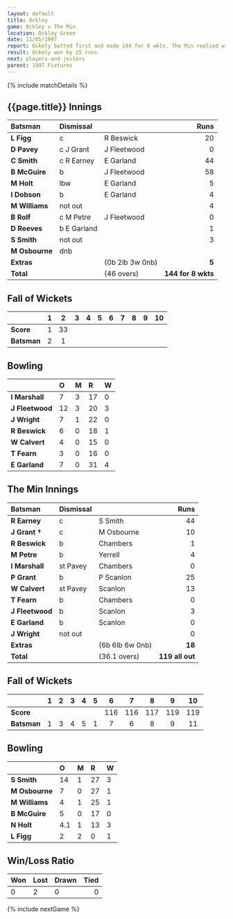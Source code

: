 ```yaml
---
layout: default
title: Ockley
game: Ockley v The Min
location: Ockley Green
date: 11/05/1997
report: Ockely batted first and made 144 for 8 wkts. The Min replied with 119 all out
result: Ockely won by 25 runs
next: players-and-jesters
parent: 1997 Fixtures
---
```


{% include matchDetails %}

## {{page.title}} Innings

| Batsman | Dismissal |  | Runs |
|:---|:---|---|---:|
| **L Figg** | c | R Beswick | 20 |
| **D Pavey** | c J Grant | J Fleetwood | 0 |
| **C Smith** | c R Earney | E Garland | 44 |
| **B McGuire** | b | J Fleetwood | 58 |
| **M Holt** | lbw | E Garland | 5 |
| **I Dobson** | b | E Garland | 4 |
| **M Williams** | not out |  | 4 |
| **B Rolf** | c M Petre | J Fleetwood | 0 |
| **D Reeves** | b E Garland |  | 1 |
| **S Smith** | not out |  | 3 |
| **M Osbourne** | dnb |  |  |
| **Extras** | | (0b 2lb 3w 0nb) | **5** |
| **Total** | | (46 overs) | **144 for 8 wkts** |

## Fall of Wickets

| | 1 | 2 | 3 | 4 | 5 | 6 | 7 | 8 | 9 | 10 |
|---|:---:|:---:|:---:|:---:|:---:|:---:|:---:|:---:|:---:|:---:|
| **Score** | 1 | 33 |  |  |  |  |  |  |  |  |
| **Batsman** | 2 | 1 |  |  |  |  |  |  |  |  |

## Bowling

| | O | M | R | W |
|---|:---|:---|:---|:---|
| **I Marshall** | 7 | 3 | 17 | 0 |
| **J Fleetwood** | 12 | 3 | 20 | 3 |
| **J Wright** | 7 | 1 | 22 | 0 |
| **R Beswick** | 6 | 0 | 18 | 1 |
| **W Calvert** | 4 | 0 | 15 | 0 |
| **T Fearn** | 3 | 0 | 16 | 0 |
| **E Garland** | 7 | 0 | 31 | 4 |

## The Min Innings

| Batsman | Dismissal |  | Runs |
|:---|:---|---|---:|
| **R Earney** | c | S Smith | 44 |
| **J Grant &#8224;** | c | M Osbourne | 10 |
| **R Beswick** | b | Chambers | 1 |
| **M Petre** | b | Yerrell | 4 |
| **I Marshall** | st Pavey | Chambers | 0 |
| **P Grant** | b | P Scanlon | 25 |
| **W Calvert** | st Pavey | Scanlon | 13 |
| **T Fearn** | b | Chambers | 0 |
| **J Fleetwood** | b | Scanlon | 3 |
| **E Garland** | b | Scanlon | 0 |
| **J Wright** | not out |  | 0 |
| **Extras** | | (6b 6lb 6w 0nb) | **18** |
| **Total** | | (36.1 overs) | **119 all out** |

## Fall of Wickets

| | 1 | 2 | 3 | 4 | 5 | 6 | 7 | 8 | 9 | 10 |
|---|:---:|:---:|:---:|:---:|:---:|:---:|:---:|:---:|:---:|:---:|
| **Score** |  |  |  |  |  | 116 | 116 | 117 | 119 | 119 |
| **Batsman** | 1 | 3 | 4 | 5 | 1 | 7 | 6 | 8 | 9 | 11 |

## Bowling

| | O | M | R | W |
|---|:---|:---|:---|:---|
| **S Smith** | 14 | 1 | 27 | 3 |
| **M Osbourne** | 7 | 0 | 27 | 1 |
| **M Williams** | 4 | 1 | 25 | 1 |
| **B McGuire** | 5 | 0 | 17 | 0 |
| **N Holt** | 4.1 | 1 | 13 | 3 |
| **L Figg** | 2 | 2 | 0 | 1 |

## Win/Loss Ratio

| Won | Lost | Drawn | Tied |
|:---|:---|:---|---:|
| 0 | 2 | 0 | 0 |

{% include nextGame %}